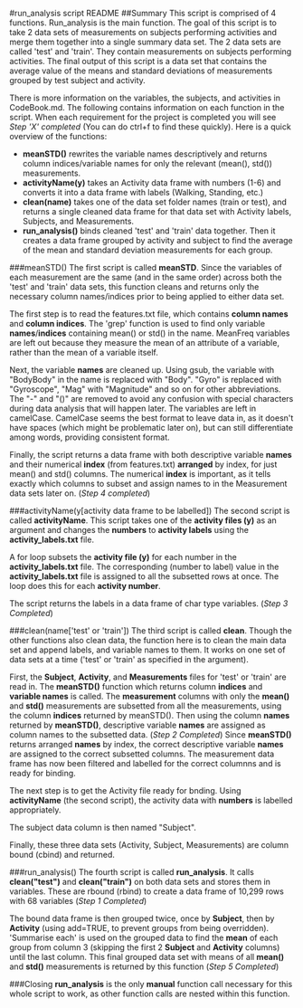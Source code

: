 #run_analysis script README
##Summary
This script is comprised of 4 functions. Run_analysis is the main function. The goal of this script is to take 2 data sets of measurements on subjects performing activities and merge them together into a single summary data set. The 2 data sets are called 'test' and 'train'. They contain measurements on subjects performing activities. The final output of this script is a data set that contains the average value of the means and standard deviations of measurements grouped by test subject and activity.

There is more information on the variables, the subjects, and activities in CodeBook.md. The following contains information on each function in the script. When each requirement for the project is completed you will see _Step 'X' completed_ (You can do ctrl+f to find these quickly). Here is a quick overview of the functions:
* __meanSTD()__ rewrites the variable names descriptively and returns column indices/variable names for only the relevant (mean(), std()) measurements.
* __activityName(y)__ takes an Activity data frame with numbers (1-6) and converts it into a data frame with labels (Walking, Standing, etc.)
* __clean(name)__ takes one of the data set folder names (train or test), and returns a single cleaned data frame for that data set with Activity labels, Subjects, and Measurements.
* __run_analysis()__ binds cleaned 'test' and 'train' data together. Then it creates a data frame grouped by activity and subject to find the average of the mean and standard deviation measurements for each group.

###meanSTD()
The first script is called __meanSTD__. Since the variables of each measurement are the same (and in the  same order) across both the 'test' and 'train' data sets, this function cleans and returns only the necessary column names/indices prior to being applied to either data set.

The first step is to read the features.txt file, which contains __column names__ and __column indices__. The 'grep' function is used to find only variable __names__/__indices__ containing mean() or std() in the name. MeanFreq variables are left out because they measure the mean of an attribute of a variable, rather than the mean of a variable itself.

Next, the variable __names__ are cleaned up. Using gsub, the variable with "BodyBody" in the name is replaced with "Body". "Gyro" is replaced with "Gyroscope", "Mag" with "Magnitude" and so on for other abbreviations. The "-" and "()" are removed to avoid any confusion with special characters during data analysis that will happen later. The variables are left in camelCase. CamelCase seems the best format to leave data in, as it doesn't have spaces (which might be problematic later on), but can still differentiate among words, providing consistent format. 

Finally, the script returns a data frame with both descriptive variable __names__ and their numerical __index__ (from features.txt) __arranged__ by index, for just mean() and std() columns. The numerical __index__ is important, as it tells exactly which columns to subset and assign names to in the Measurement data sets later on. (_Step 4 completed_)

###activityName(y[activity data frame to be labelled])
The second script is called __activityName__. This script takes one of the __activity files (y)__ as an argument and changes the __numbers__ to __activity labels__ using the __activity_labels.txt__ file.

A for loop subsets the __activity file (y)__ for each number in the __activity_labels.txt__ file. The corresponding (number to label) value in the __activity_labels.txt__ file is assigned to all the subsetted rows at once. The loop does this for each __activity number__.

The script returns the labels in a data frame of char type variables. (_Step 3 Completed_)

###clean(name['test' or 'train'])
The third script is called __clean__. Though the other functions also clean data, the function here is to clean the main data set and append labels, and variable names to them. It works on one set of data sets at a time ('test' or 'train' as specified in the argument).

First, the __Subject__, __Activity__, and __Measurements__ files for 'test' or 'train' are read in. The __meanSTD()__ function which returns column __indices__ and __variable names__ is called. The __measurement__ columns with only the __mean()__ and __std()__ measurements are subsetted from all the measurements, using the column __indices__ returned by meanSTD(). Then using the column __names__ returned by __meanSTD()__, descriptive variable __names__ are assigned as column names to the subsetted data. (_Step 2 Completed_) Since __meanSTD()__ returns arranged __names__ by index, the correct descriptive variable __names__ are assigned to the correct subsetted columns. The measurement data frame has now been filtered and labelled for the correct columnns and is ready for binding.

The next step is to get the Activity file ready for bnding. Using __activityName__ (the second script), the activity data with __numbers__ is labelled appropriately. 

The subject data column is then named "Subject".

Finally, these three data sets (Activity, Subject, Measurements) are column bound (cbind) and returned.

###run_analysis()
The fourth script is called __run_analysis__. It calls __clean("test")__ and __clean("train")__ on both data sets and stores them in variables. These are rbound (rbind) to create a data frame of 10,299 rows with 68 variables (_Step 1 Completed_) 

The bound data frame is then grouped twice, once by __Subject__, then by __Activity__ (using add=TRUE, to prevent groups from being overridden). 'Summarise each' is used on the grouped data to find the __mean__ of each group from column 3 (skipping the first 2 __Subject__ and __Activity__ columns) until the last column. This final grouped data set with means of all __mean()__ and __std()__ measurements is returned by this function (_Step 5 Completed_)

###Closing
__run_analysis__ is the only __manual__ function call necessary for this whole script to work, as other function calls are nested within this function.